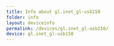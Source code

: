 ```yaml
---
title: Info about gl.inet_gl-usb150
folder: info
layout: deviceinfo
permalink: /devices/gl.inet_gl-usb150/
device: gl.inet_gl-usb150
---
```

